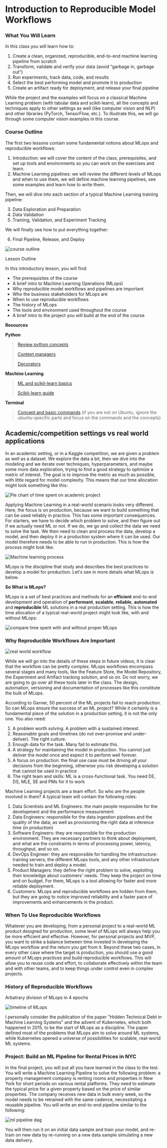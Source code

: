 # Introduction to Reproducible Model Workflows


### What You Will Learn

In this class you will learn how to:

1. Create a clean, organized, reproducible, end-to-end machine learning pipeline from scratch
2. Transform, validate and verify your data (avoid “garbage in, garbage out”)
3. Run experiments, track data, code, and results
4. Select the best performing model and promote it to production
5. Create an artifact ready for deployment, and release your final pipeline

While the project and the examples will focus on a classical Machine Learning problem (with tabular data and scikit-learn), all the concepts and techniques apply to other settings as well (like computer vision and NLP) and other libraries (PyTorch, TensorFlow, etc.). To illustrate this, we will go through some computer vision examples in this course.

### Course Outline

The first two lessons contain some fundamental notions about MLops and reproducible workflows:

1. Introduction: we will cover the content of the class, prerequisites, and set up tools and environments so you can work on the exercises and learn.
2. Machine Learning pipelines: we will review the different levels of MLops and when to use them, we will define machine learning pipelines, see some examples and learn how to write them.

Then, we will dive into each section of a typical Machine Learning training pipeline:

3. Data Exploration and Preparation
4. Data Validation
5. Training, Validation, and Experiment Tracking

We will finally see how to put everything together:

6. Final Pipeline, Release, and Deploy

![course outline](./images/ml-devops-c2-outline.png)

Lesson Outline

In this introductory lesson, you will find:

- The prerequisites of the course
- A brief intro to Machine Learning Operations (MLops)
- Why reproducible model workflows and pipelines are important
- Who the business stakeholders for MLops are
- When to use reproducible workflows
- The history of MLops
- The tools and environment used throughout the course
- A brief intro to the project you will build at the end of the course

**Resources**

**Python**

> [Review python concepts](https://developers.google.com/edu/python)
> 
> [Context managers](https://book.pythontips.com/en/latest/context_managers.html#context-managers)
> 
> [Decorators](https://book.pythontips.com/en/latest/decorators.html?highlight=decorators)

**Machine Learning**

> [ML and scikit-learn basics](https://scikit-learn.org/stable/tutorial/basic/tutorial.html)
> 
> [Scikit-learn guide](https://scikit-learn.org/stable/user_guide.html)

**Terminal**

> [Concept and basic commands](https://ubuntu.com/tutorials/command-line-for-beginners#1-overview) (if you are not on Ubuntu, ignore the ubuntu-specific parts and focus on the commands and the concepts)

## Academic/competition settings vs real world applications

In an academic setting, or in a Kaggle competition, we are given a problem as well as a dataset. We explore the data a bit, then we dive into the modeling and we iterate over techniques, hyperparameters, and maybe some more data exploration, trying to find a good strategy to optimize a metric of interest. The goal is to improve the metric as much as possible, with little regard for model complexity. This means that our time allocation might look something like this:

![Pie chart of time spent on academic project](./images/kaggle-allocation.png)

Applying Machine Learning in a real-world scenario looks very different. Here, the focus is on production, because we want to build something that can be used reliably in practice. This has some important consequences. For starters, we have to decide which problem to solve, and then figure out if we actually need ML or not. If we do, we go and collect the data we need to solve the task. We then need to clean and process the data, develop a model, and then deploy it in a production system where it can be used. Our model therefore needs to be able to run in production. This is how the process might look like:

![Machine learning process](.images/ml_in_the_wild.png)

MLops is the discipline that study and describes the best practices to develop a model for production. Let's see in more details what MLops is below.

**So What is MLops?**

MLops is a set of best practices and methods for an **efficient** end-to-end development and operation of **performant**, **scalable**, **reliable**, **automated** and **reproducible** ML solutions in a real production setting. This is how the time allocation of a typical real-world project might look like, with and without MLops:

![compare time spent with and without proper MLops](./images/mlops.png)

### Why Reproducible Workflows Are Important

![real world workflow](./images/real-ml-workflow.png)

While we will go into the details of these steps in future videos, it is clear that the workflow can be pretty complex. MLops workflows encompass several stages and many tools, like the Feature Store, the Model Repository, the Experiment and Artifact tracking solution, and so on. Do not worry, we are going to go over all these tools later in the class. The design, automation, versioning and documentation of processes like this constitute the bulk of MLops.

According to Garner, 50 percent of the ML projects fail to reach production. So can MLops ensure the success of an ML project? While it certainly is a fundamental piece of the solution in a production setting, it is not the only one. You also need:

 1. A problem worth solving. A problem with a sustained interest. 
 2. Reasonable goals and timelines (do not over-promise and under-deliver). The right culture. 
 3. Enough data for the task. Many fail to estimate this. 
 4. A strategy for maintaining the model in production. You cannot just deliver the model once and expect it to perform well forever. 
 5. A focus on production: the final use case must be driving all your decisions from the beginning, otherwise you risk developing a solution that cannot be used in practice
 6. The right team and skills: ML is a cross-functional task. You need DE, DS, MLE, SE and PMs for it to work

Machine Learning projects are a team effort. So who are the people involved in them? A typical team will contain the following roles:

1. Data Scientists and ML Engineers: the main people responsible for the development and the performance measurement
2. Data Engineers: responsible for the data ingestion pipelines and the quality of the data, as well as provisioning the right data at inference time (in production)
3. Software Engineers: they are responsible for the production environment. They are necessary partners to think about deployment, and what are the constraints in terms of processing power, latency, throughput, and so on.
4. DevOps Engineer: they are responsible for handling the infrastructure: training servers, the different MLops tools, and any other infrastructure needed to train and deploy a model.
5. Product Managers: they define the right problem to solve, exploiting their knowledge about customers' needs. They keep the project on time and on budget. For them, MLops is a tool allowing for faster and more reliable deployment.
6. Customers: MLops and reproducible workflows are hidden from them, but they are going to notice improved reliability and a faster pace of improvements and enhancements in the product.

### When To Use Reproducible Workflows

Whatever you are developing, from a personal project to a real-world ML product designed for production, some level of MLops will always help you be more efficient and effective. However, for personal projects and MVP, you want to strike a balance between time invested in developing the MLops workflow and the return you get from it. Beyond these two cases, in every other case where the target is production, you should use a good amount of MLops practices and build reproducible workflows. This will allow you to reuse code and effort, to collaborate effectively within the team and with other teams, and to keep things under control even in complex projects.

### History of Reproducible Workflows

Arbatrary division of MLops in 4 epochs

![timeline of MLops](./images/history.png)

I personally consider the publication of the paper "Hidden Technical Debt in Machine Learning Systems" and the advent of Kubernetes, which both happened in 2015, to be the start of MLops as a discipline. The paper defined most of the problems that MLops aim to solve around ML systems, while Kubernetes opened a universe of possibilities for scalable, real-world ML systems.

### Project: Build an ML Pipeline for Rental Prices in NYC

In the final project, you will put all you have learned in the class to the test. You will write a Machine Learning Pipeline to solve the following problem: a property management company is renting rooms and properties in New York for short periods on various rental platforms. They need to estimate the typical price for a given property based on the price of similar properties. The company receives new data in bulk every week, so the model needs to be retrained with the same cadence, necessitating a reusable pipeline. You will write an end-to-end pipeline similar to the following:

![ml pipeline dag](./images/ml-pipeline.png)

You will then run it on an initial data sample and train your model, and re-train on new data by re-running on a new data sample simulating a new data delivery.